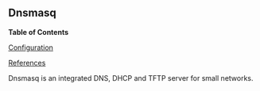 ## Dnsmasq

**Table of Contents**

[Configuration](#module-services-networking-dnsmasq-configuration)

[References](#module-services-networking-dnsmasq-references)

Dnsmasq is an integrated DNS, DHCP and TFTP server for small networks.
